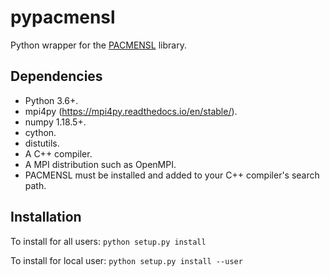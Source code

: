 # pypacmensl

Python wrapper for the [PACMENSL](https://github.com/voduchuy/pacmensl) library.

## Dependencies

- Python 3.6+.
- mpi4py (https://mpi4py.readthedocs.io/en/stable/).
- numpy 1.18.5+.
- cython.
- distutils.
- A C++ compiler.
- A MPI distribution such as OpenMPI.
- PACMENSL must be installed and added to your C++ compiler's search path.

## Installation

To install for all users:
`
python setup.py install
`

To install for local user:
`
python setup.py install --user
`
